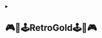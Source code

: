 <details><summary><h1><strong>🎮​👾​🕹️​RetroGold🕹️​👾​🎮</strong></h1></summary>

![DALL·E 2025-01-29 10 42 36 - A neon-style logo for a website called 'Retro Gold'  The design should incorporate an arcade theme with a retro-futuristic aesthetic  The color palett](https://github.com/user-attachments/assets/e8d85532-bad1-464d-8d1b-57406362fe65)


RetroArch es tu portal para revivir los mejores clásicos de los videojuegos, potenciado por el emulador MAME. Ofrecemos una experiencia única para los amantes de los juegos retro, permitiéndote disfrutar de títulos icónicos que marcaron la época dorada de los salones recreativos.

<details><summary><h2><strong>🛠️ Mapa de la Red 🛠️</strong></h2></summary>
  
![Frame 6](https://github.com/user-attachments/assets/0c022f26-0552-4fd4-bb8d-4b42ee07a960)
---
</details>

<details><summary><h2><strong>🛠️​Arquitectura del Sistema🛠️</strong></h2></summary>
  
<h3>Componentes Principales:</h3>

- **Servidor Web (Apache):** Hospeda el sitio de emulación de juegos retro.
- **Servidor FTP (vsftpd):** Almacena las ROMs y permite su acceso mediante el emulador MAME.
- **Servidor DNS:** Gestiona la resolución de nombres de dominio.
- **Servidor DHCP:** Asigna dinámicamente direcciones IP en la red interna.
- **Firewall (Sophos):** Implementado en una máquina virtual para proteger la infraestructura contra amenazas de seguridad.
- **Contenedores Docker (futuro):** Facilitarán la gestión, escalabilidad y portabilidad del sistema.

---
</details>

<details><summary><h2><strong>✅Objetivos del Sistema✅</strong></h2></summary>
  
<h3>Acceso a Juegos Retro de Arcade:</h3>

Ofrecer una biblioteca de juegos clásicos de arcade mediante un emulador MAME alojado en un servidor Apache.

<h3>Modularidad y Seguridad:</h3>

Separar servicios como DNS y DHCP del servidor web y FTP mejora la modularidad. Además, el firewall Sophos refuerza la seguridad del sistema.

<h3>Preparación para Dockerización:</h3>

Se planea empaquetar los componentes clave (servidor web, FTP, emulador MAME) en contenedores Docker para optimizar la gestión y escalabilidad.

---
</details>

<details><summary><h2><strong>👷🏻Funcionamiento General👷🏻</strong></h2></summary>
El sistema permite a los usuarios acceder al sitio web, donde Apache sirve la interfaz para seleccionar y jugar títulos retro. Los componentes interactúan de la siguiente manera:  

<h3>1. Servidor Web (Apache)</h3>

- **Funcionalidades:**
  - Alojamiento del sitio web (HTML, CSS, JavaScript).
  - Integración con MAME para cargar juegos desde el servidor FTP.
  - Seguridad HTTPS mediante cifrado SSL/TLS.

<h3>2. Servidor FTP (vsftpd)</h3>

- **Funcionalidades:**
  - Almacenamiento y acceso a ROMs para el emulador MAME.
  - Configuración de permisos para acceso seguro.

<h3>3. Servidor DNS</h3>

- **Funcionalidades:**
  - Resolución de nombres de dominio y gestión de subdominios.
  - Redundancia mediante DNS externos (Google DNS, Cloudflare).

<h3>4. Servidor DHCP</h3>

- **Funcionalidades:**
  - Asignación automática de IPs en la red interna.
  - Configuración de rangos de IPs para diferentes dispositivos.

<h3>5. Firewall (Sophos)</h3>

- **Funcionalidades:**
  - Filtrado de tráfico y prevención de amenazas.
  - Monitorización de la seguridad de la red.
  - Implementado en una máquina virtual para mayor flexibilidad.

---
</details>


<details><summary><h2><strong>🦾​Tecnologías Utilizadas🦾​</strong></h2></summary>
Las principales tecnologías que se utilizarán en el proyecto incluyen:   


- **Virtualización:**  
  - VirtualBox o VMware para la creación de Máquinas Virtuales (MV).  
  - Docker para la contenerización de los servicios.  
  - Aplicación de monitoreo para Docker (**Portainer** o **Lazydocker**).  

- **Redes y Seguridad:**  
  - **Bind9** como servidor DNS.  
  - **ISC DHCP Server** para asignación de IPs dinámicas.  
  - **Sophos Firewall** para control de tráfico y seguridad.  

- **Servidores y Protocolos:**  
  - **Apache** como servidor web.  
  - **vsftpd** o **ProFTPD** para almacenamiento y transferencia de ROMs vía FTP.  
  - **RetroArch** como plataforma de emulación de videojuegos retro.  

- **Desarrollo Web y Software:**  
  - **C# y WebAssembly (Blazor)** para desarrollo de aplicaciones web interactivas.  
  - **Figma** para el diseño de la interfaz web.  
  - **HTML, CSS y JavaScript** para la creación del frontend.  

- **Gestión y Control de Versiones:**  
  - **GitHub** para el control de versiones y almacenamiento del proyecto. 
    
---

</details>


<details><summary><h2><strong>🔹 Hardware a Utilizar ​</strong></h2></summary>

Se necesitará un hardware adecuado para soportar las MV y la emulación de juegos retro.  

<h3>**Requisitos mínimos por Máquina Virtual (MV)**</h3>
✅ **Servidor Principal** (MV con Apache, FTP, RetroArch)  
- CPU: **4 núcleos**  
- RAM: **4 GB**  
- Almacenamiento: **40 GB SSD**  
- Tarjeta de Red: **1 Gbps**  

✅ **Servidor DNS/DHCP y Firewall (MV con Bind9, ISC DHCP y Sophos Firewall)**  
- CPU: **2 núcleos**  
- RAM: **2 GB**  
- Almacenamiento: **20 GB SSD**  
- Tarjeta de Red: **1 Gbps**  

✅ **Máquina Física para Virtualización (Host)**  
- Procesador: **Intel i5/i7 o AMD Ryzen 5/7**  
- RAM: **8-16 GB**  
- Almacenamiento: **SSD de 256GB+**  
- Conectividad: **Wi-Fi y Ethernet**

---
</details>

<details><summary><h2><strong>💻​ Servicios a Implementar 💻​​</strong></h2></summary>
  
El proyecto requiere múltiples servicios para funcionar correctamente:  

| **Servicio**  | **Función**  | **Software/Herramienta**  |
|--------------|------------|--------------------------|
| **Servidor Web** | Aloja la página web para la interfaz de usuario. | **Apache** |
| **Servidor FTP** | Almacena y gestiona las ROMs de los juegos. | **vsftpd** o **ProFTPD** |
| **Servidor DNS** | Resuelve nombres de dominio internos para la red. | **Bind9** |
| **Servidor DHCP** | Asigna direcciones IP dinámicas a los dispositivos. | **ISC DHCP Server** |
| **Firewall** | Controla el tráfico y protege los servicios. | **Sophos Firewall** |
| **Plataforma de Emulación** | Ejecuta videojuegos retro dentro del sistema. | **RetroArch** |
| **Docker** | Permite la virtualización y despliegue de servicios. | **Docker y Docker Compose** |
| **Monitoreo Docker** | Aplicación para visualizar contenedores Docker en tiempo real. | **Portainer** o **Lazydocker** |
| **Desarrollo Web** | Creación de interfaz interactiva. | **HTML, CSS, JavaScript, C#, WebAssembly (Blazor)** |
| **Control de Versiones** | Gestiona el código y la documentación del proyecto. | **GitHub** |

---
</details>

<details><summary><h2><strong>🔹 Sistemas Operativos a Utilizar ​​</strong></h2></summary>

El proyecto utilizará principalmente sistemas basados en Linux por su estabilidad y compatibilidad con los servicios requeridos.  

| **Sistema Operativo** | **Uso en el Proyecto** | **Versión Recomendada** |
|----------------------|----------------------|------------------------|
| **Ubuntu Server** | Base para todas las máquinas virtuales (MV). | **Ubuntu Server 22.04 LTS** |
| **Ubuntu Desktop** | Para desarrollo y pruebas en entornos gráficos. | **Ubuntu 22.04 LTS** |
| **Sophos Firewall OS** | Seguridad y control de tráfico de red. | **Sophos XG / UTM** |
| **Docker OS (Linux)** | Entorno para contenerización de servicios. | **Basado en Ubuntu** |

---
</deatails>

# 📌 Configuración de Apache en Ubuntu + Clonar repositorio MAME (Red NAT 10.1.2.1)

## ✅ Requisitos previos
- Ubuntu Server instalado.
- Conexión a Internet.
- Acceso con permisos de superusuario (`sudo`).
- Red NAT con gateway `10.1.2.1`.

# ⚡ Guía para Montar RetroGold en Apache

## 1️⃣ Instalación de Apache

Para poder instalar Apache deberemos de seguir estos pasos

### Debian/Ubuntu:
```bash
sudo apt update && sudo apt install apache2 -y
```

### Iniciar el servicio:
```bash
sudo systemctl start apache2  # En Debian/Ubuntu
```

### Habilitar Apache para que se inicie automáticamente:
```bash
sudo systemctl enable apache2  # Debian/Ubuntu
```

---

## 2️⃣ Configurar Apache para Servir RetroGold

### Crear el directorio del proyecto:
```bash
sudo mkdir -p /var/www/retrogold
```

### Dar permisos al usuario (reemplaza `tuusuario` con tu nombre de usuario):
```bash
sudo chown -R tuusuario:www-data /var/www/retrogold
sudo chmod -R 755 /var/www/retrogold
```

### Crear un archivo de configuración para Apache:
```bash
sudo nano /etc/apache2/sites-available/retrogold.conf
```

### Contenido del archivo:
```apache
<VirtualHost *:80>
    ServerAdmin admin@retrogold.com
    DocumentRoot /var/www/retrogold
    ServerName retrogold.com
    ServerAlias www.retrogold.com

    <Directory /var/www/retrogold>
        Options Indexes FollowSymLinks
        AllowOverride All
        Require all granted
    </Directory>

    ErrorLog ${APACHE_LOG_DIR}/retrogold_error.log
    CustomLog ${APACHE_LOG_DIR}/retrogold_access.log combined
</VirtualHost>
```

Guarda y cierra el archivo (`CTRL + X`, luego `Y` y `ENTER`).

### Activar el sitio y reiniciar Apache:
```bash
sudo a2ensite retrogold.conf
sudo systemctl restart apache2
```

### Habilitar Apache en el firewall (solo para CentOS/RHEL):
```bash
sudo firewall-cmd --add-service=http --permanent
sudo firewall-cmd --reload
```

---

## 3️⃣ Descargar e Integrar MAME en WebAssembly

### Clonar el repositorio de MAME:
```bash
git clone https://github.com/mamedev/mame.git
```

### Copiar la versión WebAssembly de MAME a la carpeta del proyecto:
```bash
cp -r mame/webassembly /var/www/retrogold/mame
```

### Agregar MAME en `index.html`:
```html
<script src="mame/mame.wasm.js"></script>
<script>
  async function startMAME() {
    const response = await fetch('mame/mame.wasm');
    const buffer = await response.arrayBuffer();
    MAME(buffer, { arguments: ["pacman"] });
  }
</script>
<button onclick="startMAME()">Iniciar MAME</button>
```

---

## 4️⃣ Configurar VSFTPD para las ROMs

### Instalar VSFTPD:
```bash
sudo apt install vsftpd -y  # Debian/Ubuntu
sudo yum install vsftpd -y   # CentOS/RHEL
```

### Editar la configuración de VSFTPD:
```bash
sudo nano /etc/vsftpd.conf
```

### Añadir o modificar las siguientes líneas:
```ini
anonymous_enable=NO
local_enable=YES
write_enable=YES
chroot_local_user=YES
pasv_enable=YES
pasv_min_port=40000
pasv_max_port=50000
```

Guarda y cierra el archivo (`CTRL + X`, luego `Y` y `ENTER`).

### Reiniciar VSFTPD:
```bash
sudo systemctl restart vsftpd
```

### Crear un directorio para las ROMs:
```bash
sudo mkdir -p /srv/ftp/roms
sudo chown ftp:ftp /srv/ftp/roms
```

Sube las ROMs a este directorio y verifica que se puedan descargar desde el navegador.

---

## 5️⃣ Conectar Apache con VSFTPD

En tu archivo `index.html`, usa JavaScript para listar y cargar las ROMs desde VSFTPD:
```html
<script>
async function loadROMs() {
    let response = await fetch('ftp://tu-servidor-ftp/roms/');
    let roms = await response.text();
    document.getElementById('rom-list').innerHTML = roms;
}
</script>
<button onclick="loadROMs()">Cargar ROMs</button>
<div id="rom-list"></div>
```

---

## 6️⃣ ¡Prueba RetroGold!

Abre en el navegador:
```bash
http://tu-ip-o-dominio
```

Deberías ver la interfaz y poder iniciar MAME con los juegos del servidor FTP. 🎮🚀




## 📖​Blibliografia📖​

https://github.com/mamedev/mame

https://github.com/ybootin/mamejs?tab=readme-ov-file

https://www.digitalocean.com/community/tutorials/how-to-install-the-apache-web-server-on-ubuntu-20-04-es

https://www.youtube.com/watch?v=WyR-qPAagLo&ab_channel=IvanildoGalv%C3%A3o

https://github.com/kabukki/wasm-nes 
</details>
